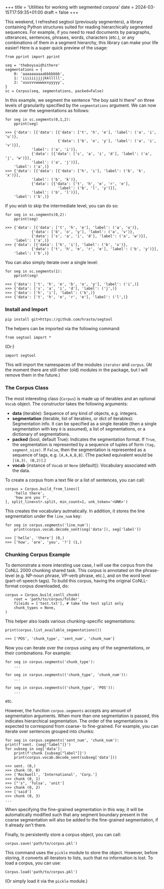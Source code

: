 +++
title = 'Utilities for working with segmented corpora'
date = 2024-03-15T17:59:35+01:00
draft = false
+++

This weekend, I refreshed segtool (previously segmenters), a library containing Python structures suited for reading hierarchically segmented sequences. 
For example, if you need to read documents by paragraphs, utterances, sentences, phrases, words, characters (etc.), or any combinations of them in a segment hierarchy, this library can make your life easier!
Here is a super quick preview of the usage: 

    from pprint import pprint 

    seq = 'theboysaidhithere'
    segmentations = {
        0: 'aaaaaaaaaabbbbbbb',
        1: 'iiiiiijjjjkklllll', 
        2: 'uuuvvvwwwwxxyyyyy',
    }
    sc = Corpus(seq, segmentations, packed=False)

In this example, we segment the sentence "the boy said hi there" on three levels of granularity specified by the `segmentations` argument. 
We can now iterate over the segmentations as follows: 

    for seg in sc.segments(0,1,2): 
        pprint(seg)

    >>> {'data': [{'data': [{'data': ['t', 'h', 'e'], 'label': ('a', 'i', 'u')},
                            {'data': ['b', 'o', 'y'], 'label': ('a', 'i', 'v')}],
                'label': ('a', 'i')},
                {'data': [{'data': ['s', 'a', 'i', 'd'], 'label': ('a', 'j', 'w')}],
                'label': ('a', 'j')}],
        'label': ('a',)}
    >>> {'data': [{'data': [{'data': ['h', 'i'], 'label': ('b', 'k', 'x')}],
                'label': ('b', 'k')},
                {'data': [{'data': ['t', 'h', 'e', 'r', 'e'],
                            'label': ('b', 'l', 'y')}],
                'label': ('b', 'l')}],
        'label': ('b',)}

If you wish to skip the intermediate level, you can do so: 

    for seg in sc.segments(0,2): 
        pprint(seg)

    >>> {'data': [{'data': ['t', 'h', 'e'], 'label': ('a', 'u')},
                {'data': ['b', 'o', 'y'], 'label': ('a', 'v')},
                {'data': ['s', 'a', 'i', 'd'], 'label': ('a', 'w')}],
        'label': ('a',)}
    >>> {'data': [{'data': ['h', 'i'], 'label': ('b', 'x')},
                {'data': ['t', 'h', 'e', 'r', 'e'], 'label': ('b', 'y')}],
        'label': ('b',)}

You can also simply iterate over a single level: 

    for seg in sc.segments(1): 
        pprint(seg)

    >>> {'data': ['t', 'h', 'e', 'b', 'o', 'y'], 'label': ('i',)}
    >>> {'data': ['s', 'a', 'i', 'd'], 'label': ('j',)}
    >>> {'data': ['h', 'i'], 'label': ('k',)}
    >>> {'data': ['t', 'h', 'e', 'r', 'e'], 'label': ('l',)}

### Install and Import

    pip install git+https://github.com/hrasto/segtool

The helpers can be imported via the following command: 

    from segtool import *

(Or:)
    
    import segtool

This will import the namespaces of the modules `iterator` and `corpus`.
(At the moment there are still other (old) modules in the package, but I will remove them in the future.)

### The Corpus Class

The most interesting class (`Corpus`) is made up of iterables and an optional `Vocab` object. 
The constructor takes the following arguments:

- **data** (iterable): Sequence of any kind of objects, e.g. integers.
- **segmentation** (iterable, list of iterables, or dict of iterables): Segmentation info. It can be specified as a single iterable (then a single segmentation with key `0` is assumed), a list of segmentations, or a dictionary of segmentations. 
- **packed** (bool, default True): Indicates the segmentation format. If `True`, the segmentation is represented by a sequence of tuples of form `(tag, segment_size)`. If `False`, then the segmentation is represented as a sequence of tags, e.g. `[A,A,A,B,B]`. (The packed equivalent would be `[(A,3), (B,2)]`.)
- **vocab** (instance of `Vocab` or `None` (default)): Vocabulary associated with the data. 

To create a corpus from a text file or a list of sentences, you can call: 

    corpus = Corpus.build_from_lines([
        'hello there', 
        'how are you ?',
    ], split_line=str.split, min_count=1, unk_token='<UNK>')

This creates the vocabulary autmatically. In addition, it stores the line segmentation under the `line_num` key: 

    for seg in corpus.segments('line_num'): 
        print(corpus.vocab.decode_sent(seg['data']), seg['label'])

    >>> ['hello', 'there'] (0,)
    >>> ['how', 'are', 'you', '?'] (1,)

### Chunking Corpus Example

To demonstrate a more intersting use case, I will use the corpus from the CoNLL 2000 chunking shared task. 
This corpus is annotated on the phrase-level (e.g. NP-noun phrase, VP-verb phrase, etc.), and on the word level (part-of-speech tags). 
To build this corpus, having the original CoNLL-format corpus downloaded, do: 

    corpus = Corpus.build_conll_chunk(
        root = 'path/to/corpus/folder',
        fileids = ['test.txt'], # take the test split only
        chunk_types = None, 
    )

This helper also loads various chunking-specific segmentations: 

    print(corpus.list_available_segmentations())

    >>> ['POS', 'chunk_type', 'sent_num', 'chunk_num']

Now you can iterate over the corpus using any of the segmentations, or their combinations. For example: 

    for seg in corpus.segments('chunk_type'):
        ...

    for seg in corpus.segments(('chunk_type', 'chunk_num')):
        ...
    
    for seg in corpus.segments(('chunk_type', 'POS')):
        ...

etc. 

However, the function `corpus.segments` accepts any amount of segmentation arguments.
When more than one segmentation is passed, this indicates hierarchical segmentation. 
The order of the segmentations is expected to correspond from coarse- to fine-grained.
For example, you can iterate over sentences grouped into chunks: 

    for seg in corpus.segments('sent_num', 'chunk_num'): 
    print(f'sent. {seg["label"]}')
    for subseg in seg['data']: 
        print(f'chunk {subseg["label"]}')
        print(corpus.vocab.decode_sent(subseg['data']))

    >>> sent. (0,)
    >>> chunk (0, 0)
    >>> ['Rockwell', 'International', 'Corp.']
    >>> chunk (0, 1)
    >>> ["'s", 'Tulsa', 'unit']
    >>> chunk (0, 2)
    >>> ['said']
    >>> chunk (0, 3)
    ...

When specifying the fine-grained segmentation in this way, it will be automatically modified such that any segment boundary present in the coarse segmentation will also be added to the fine-grained segmentation, if it already isn't there. 

Finally, to persistently store a corpus object, you can call:

    corpus.save('path/to/corpus.pkl')

This command uses the `pickle` module to store the object. 
However, before storing, it converts all iterators to lists, such that no information is lost. 
To load a corpus, you can use: 

    Corpus.load('path/to/corpus.pkl')

(Or simply load it via the `pickle` module.)